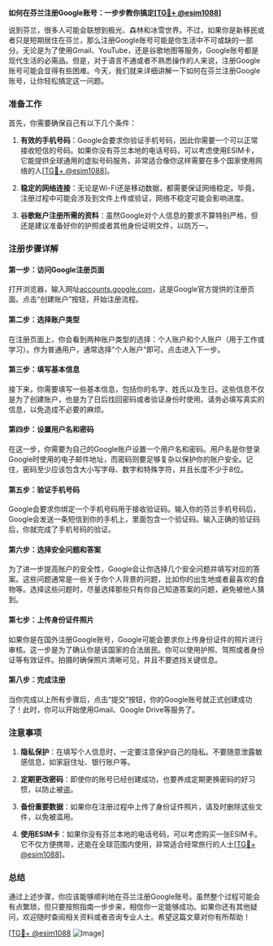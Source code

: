 **如何在芬兰注册Google账号：一步步教你搞定[[TG💪+ @esim1088](https://t.me/s/esim1088)]**

说到芬兰，很多人可能会联想到极光、森林和冰雪世界。不过，如果你是新移民或者只是短期居住在芬兰，那么注册Google账号可能是你生活中不可或缺的一部分。无论是为了使用Gmail、YouTube，还是谷歌地图等服务，Google账号都是现代生活的必需品。但是，对于语言不通或者不熟悉操作的人来说，注册Google账号可能会显得有些困难。今天，我们就来详细讲解一下如何在芬兰注册Google账号，让你轻松搞定这一问题。

### 准备工作

首先，你需要确保自己有以下几个条件：

1. **有效的手机号码**：Google会要求你验证手机号码，因此你需要一个可以正常接收短信的号码。如果你没有芬兰本地的电话号码，可以考虑使用ESIM卡，它能提供全球通用的虚拟号码服务，非常适合像你这样需要在多个国家使用网络的人[[TG💪+ @esim1088](https://t.me/s/esim1088)]。

2. **稳定的网络连接**：无论是Wi-Fi还是移动数据，都需要保证网络稳定。毕竟，注册过程中可能会涉及到文件上传或验证，网络不稳定可能会影响进度。

3. **谷歌账户注册所需的资料**：虽然Google对个人信息的要求不算特别严格，但还是建议准备好你的护照或者其他身份证明文件，以防万一。

### 注册步骤详解

#### 第一步：访问Google注册页面

打开浏览器，输入网址[accounts.google.com](http://accounts.google.com)，这是Google官方提供的注册页面。点击“创建账户”按钮，开始注册流程。

#### 第二步：选择账户类型

在注册页面上，你会看到两种账户类型的选择：个人账户和个人账户（用于工作或学习）。作为普通用户，通常选择“个人账户”即可。点击进入下一步。

#### 第三步：填写基本信息

接下来，你需要填写一些基本信息，包括你的名字、姓氏以及生日。这些信息不仅是为了创建账户，也是为了日后找回密码或者验证身份时使用。请务必填写真实的信息，以免造成不必要的麻烦。

#### 第四步：设置用户名和密码

在这一步，你需要为自己的Google账户设置一个用户名和密码。用户名是你登录Google时使用的电子邮件地址，而密码则要足够复杂以保护你的账户安全。记住，密码至少应该包含大小写字母、数字和特殊字符，并且长度不少于8位。

#### 第五步：验证手机号码

Google会要求你绑定一个手机号码用于接收验证码。输入你的芬兰手机号码后，Google会发送一条短信到你的手机上，里面包含一个验证码。输入正确的验证码后，你就完成了手机号码的验证。

#### 第六步：选择安全问题和答案

为了进一步提高账户的安全性，Google会让你选择几个安全问题并填写对应的答案。这些问题通常是一些关于你个人背景的问题，比如你的出生地或者最喜欢的食物等。选择这些问题时，尽量选择那些只有你自己知道答案的问题，避免被他人猜到。

#### 第七步：上传身份证件照片

如果你是在国外注册Google账号，Google可能会要求你上传身份证件的照片进行审核。这一步是为了确认你是该国家的合法居民。你可以使用护照、驾照或者身份证等有效证件。拍摄时确保照片清晰可见，并且不要遮挡关键信息。

#### 第八步：完成注册

当你完成以上所有步骤后，点击“提交”按钮，你的Google账号就正式创建成功了！此时，你可以开始使用Gmail、Google Drive等服务了。

### 注意事项

1. **隐私保护**：在填写个人信息时，一定要注意保护自己的隐私。不要随意泄露敏感信息，如家庭住址、银行账户等。

2. **定期更改密码**：即使你的账号已经创建成功，也要养成定期更换密码的好习惯，以防止被盗。

3. **备份重要数据**：如果你在注册过程中上传了身份证件照片，请及时删除这些文件，以免被滥用。

4. **使用ESIM卡**：如果你没有芬兰本地的电话号码，可以考虑购买一张ESIM卡。它不仅方便携带，还能在全球范围内使用，非常适合经常旅行的人士[[TG💪+ @esim1088](https://t.me/s/esim1088)]。

### 总结

通过上述步骤，你应该能够顺利地在芬兰注册Google账号。虽然整个过程可能会有点繁琐，但只要按照指南一步步来，相信你一定能够成功。如果你还有其他疑问，欢迎随时查阅相关资料或者咨询专业人士。希望这篇文章对你有所帮助！

[[TG💪+ @esim1088](https://t.me/s/esim1088) ![Image](https://i.postimg.cc/4NQfJmqS/Snipaste-2025-05-13-00-14-12.png)]